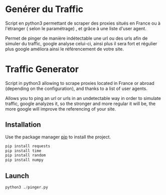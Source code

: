 # Genérer du Traffic

Script en  python3 permettant de scraper des proxies situés en France ou à l'étranger ( selon le paramétrage) , et grâce à une liste d'user agent.

Permet de pinger de manière indétectable une url ou des urls afin de simuler du traffic, google analyse celui-ci, ainsi plus il sera fort et régulier plus google améliora ainsi le référencement de votre site.


#  Traffic Generator

Script in python3 allowing to scrape proxies located in France or abroad (depending on the configuration), and thanks to a list of user agents.

Allows you to ping an url or urls in an undetectable way in order to simulate traffic, google analyzes it, so the stronger and more regular it will be, the more google will improve the referencing of your site.


## Installation

Use the package manager [pip](https://pip.pypa.io/en/stable/) to install the project.

```bash
pip install requests
pip install time
pip install random
pip install numpy
```

## Launch

```python
python3 ./pinger.py
```
